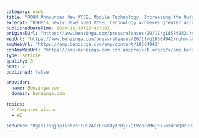 ```yaml
---
category: news
title: "ROHM Announces New VCSEL Module Technology, Increasing the Output of Spatial Recognition and Ranging Systems by 30%"
excerpt: "ROHM's newly developed VCSEL technology achieves greater accuracy in spatial recognition and distance measuring systems by using Time Of Flight (TOF) systems. VCSEL has become popular in recent years with the adoption of laser light sources for spatial recognition in tablets and facial recognition in smartphones."
publishedDateTime: 2020-11-30T22:42:00Z
originalUrl: "https://www.benzinga.com/pressreleases/20/11/g18584942/rohm-announces-new-vcsel-module-technology-increasing-the-output-of-spatial-recognition-and-rangin"
webUrl: "https://www.benzinga.com/pressreleases/20/11/g18584942/rohm-announces-new-vcsel-module-technology-increasing-the-output-of-spatial-recognition-and-rangin"
ampWebUrl: "https://amp.benzinga.com/amp/content/18584942"
cdnAmpWebUrl: "https://amp-benzinga-com.cdn.ampproject.org/c/s/amp.benzinga.com/amp/content/18584942"
type: article
quality: 2
heat: 2
published: false

provider:
  name: Benzinga.com
  domain: benzinga.com

topics:
  - Computer Vision
  - AI

secured: "RgzniISqj8pJGhh/c+FUS7AfzFF6XOyIPBj+/QIVc3P/M6jK+uozWJWQ8rJUwiTtebpHIV/F0e5OES4oRqOtslLsJ18ZefL2M5ABIjOqEsThaFdisc/OJSQ4ZJ5QXA4bV0nj2GC5w7NdSKASbdJyG3lJ1XyJgQLAWcceRQzb9+pLNQr/uvkYDErR4jktE5dsp3WDwWZTxtKYf3BQOjsypuxF75TOS6CP8+z6jmzfJmSi8s1NkHFMH6Uo3pjDgy1rlbZVrPK0onJLWravaTbb3z3BDgxy502eXV5J2A4kA3AtyVCijilG/9H/V9mNH8FMFpfMyCZ4lxrPsPCBxUe+2VXOCcnrIVLDOVonEDnB33o=;MPCV/gRfD3vX7FPgd/txFQ=="
---
```


